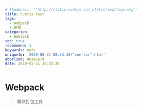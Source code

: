 ```yaml
---
# thumbnail: '‘http://static.nodejs.cn/_static/img/logo.svg’'
title: nuxtjs test
tags:
  - Webpack
  - 前端
categories:
  - Webapck
toc: true
recommend: 1
keywords: node
uniqueId: '2020-05-31 08:53:30/"vue-ssr".html'
abbrlink: 80ae5e79
date: 2020-05-31 16:53:30
---
```

# Webpack

> 模块打包工具
> 
> <!-- more -->



